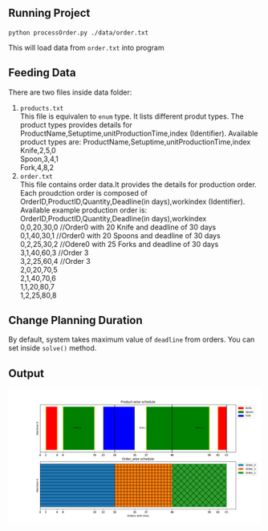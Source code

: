 ## Running Project ##
```
python processOrder.py ./data/order.txt
```
This will load data from `order.txt` into program

## Feeding Data
There are two files inside data folder:
1. `products.txt`  
This file is equivalen to `enum` type. It lists different produt types.
The product types provides details for ProductName,Setuptime,unitProductionTime,index (Identifier). Available product types are:
ProductName,Setuptime,unitProductionTime,index  
Knife,2,5,0  
Spoon,3,4,1  
Fork,4,8,2  
2. `order.txt`  
This file contains order data.It provides the details for production order. Each proudction order is composed of OrderID,ProductID,Quantity,Deadline(in days),workindex (Identifier). Available example production order is:  
OrderID,ProductID,Quantity,Deadline(in days),workindex  
0,0,20,30,0 //Order0 with 20 Knife and deadline of 30 days  
0,1,40,30,1 //Order0 with 20 Spoons and deadline of 30 days  
0,2,25,30,2 //Odere0 with 25 Forks and deadline of 30 days  
3,1,40,60,3 //Order 3  
3,2,25,60,4 //Order 3  
2,0,20,70,5  
2,1,40,70,6  
1,1,20,80,7  
1,2,25,80,8  

## Change Planning Duration ##
By default, system takes maximum value of `deadline` from orders. You can set inside `solve()` method.

## Output ##
![Output](images/output.png)

